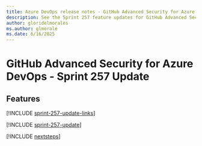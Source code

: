 ```yaml
---
title: Azure DevOps release notes - GitHub Advanced Security for Azure DevOps 257 Update
description: See the Sprint 257 feature updates for GitHub Advanced Security for Azure DevOps, including next steps.
author: gloridelmorales
ms.author: glmorale
ms.date: 6/16/2025
---
```


# GitHub Advanced Security for Azure DevOps - Sprint 257 Update

## Features

[!INCLUDE [sprint-257-update-links](../includes/ghazdo/sprint-257-update-links.md)]

[!INCLUDE [sprint-257-update](../includes/ghazdo/sprint-257-update.md)]

[!INCLUDE [nextsteps](../includes/nextsteps.md)]